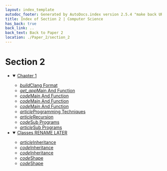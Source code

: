 ```yaml
---
layout: index_template
autodoc_footer: Generated by AutoDocs.index version 2.5.4 "make back URLs relative" ⓒ Starwort, 2020
title: Index of Section 2 | Computer Science
has_back: true
back_link: ..
back_text: Back to Paper 2
location: ./Paper_2/section_2
---
```


# **Section 2**

- <details open><summary><a href='./chapter_1'>Chapter 1</a></summary>

  - <a href='./chapter_1/.clang-format'><i title='CLANG-FORMAT file' class="material-icons">build</i>Clang Format</a>
  - <a href='./chapter_1/main_and_function'><i title=' file' class="material-icons">get_app</i>Main And Function</a>
  - <a href='./chapter_1/main_and_function.c'><i title='C file' class="material-icons">code</i>Main And Function</a>
  - <a href='./chapter_1/main_and_function.ocrpsc'><i title='OCRPSC file' class="material-icons">code</i>Main And Function</a>
  - <a href='./chapter_1/main_and_function.splw'><i title='SPLW file' class="material-icons">code</i>Main And Function</a>
  - <a href='./chapter_1/programming_techniques.html'><i title='MD file' class="material-icons">article</i>Programming Techniques</a>
  - <a href='./chapter_1/recursion.html'><i title='MD file' class="material-icons">article</i>Recursion</a>
  - <a href='./chapter_1/sub_programs.c'><i title='C file' class="material-icons">code</i>Sub Programs</a>
  - <a href='./chapter_1/sub_programs.html'><i title='MD file' class="material-icons">article</i>Sub Programs</a>

  </details>
- <details open><summary><a href='./classes_RENAME_LATER'>Classes RENAME LATER</a></summary>

  - <a href='./classes_RENAME_LATER/inheritance.html'><i title='MD file' class="material-icons">article</i>Inheritance</a>
  - <a href='./classes_RENAME_LATER/inheritance.psc'><i title='PSC file' class="material-icons">code</i>Inheritance</a>
  - <a href='./classes_RENAME_LATER/inheritance.py'><i title='PY file' class="material-icons">code</i>Inheritance</a>
  - <a href='./classes_RENAME_LATER/shape.py'><i title='PY file' class="material-icons">code</i>Shape</a>
  - <a href='./classes_RENAME_LATER/shape.splw'><i title='SPLW file' class="material-icons">code</i>Shape</a>

  </details>
